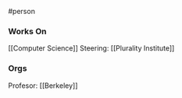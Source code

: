 #person 

### Works On

[[Computer Science]]
Steering: [[Plurality Institute]]

### Orgs

Profesor: [[Berkeley]]